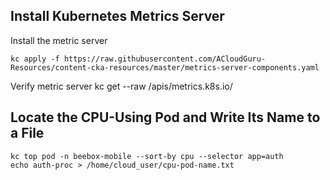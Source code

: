 


## Install Kubernetes Metrics Server
Install the metric server
```
kc apply -f https://raw.githubusercontent.com/ACloudGuru-Resources/content-cka-resources/master/metrics-server-components.yaml
```
Verify metric server
kc get --raw /apis/metrics.k8s.io/

## Locate the CPU-Using Pod and Write Its Name to a File
```
kc top pod -n beebox-mobile --sort-by cpu --selector app=auth
echo auth-proc > /home/cloud_user/cpu-pod-name.txt
```